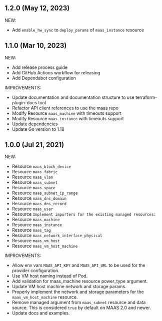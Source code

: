 ## 1.2.0 (May 12, 2023)

NEW:

* Add `enable_hw_sync` to `deploy_params` of `maas_instance` resource 


## 1.1.0 (Mar 10, 2023)

NEW:

* Add release process guide 
* Add GitHub Actions workflow for releasing
* Add Dependabot configuration

IMPROVEMENTS:

* Update documentation and documentation structure to use terraform-plugin-docs tool
* Refactor API client references to use the maas repo
* Modify Resource `maas_machine` with timeouts support
* Modify Resource `maas_instance` with timeouts support
* Update dependencies
* Update Go version to 1.18


## 1.0.0 (Jul 21, 2021)

NEW:

* Resource `maas_block_device`
* Resource `maas_fabric`
* Resource `maas_vlan`
* Resource `maas_subnet`
* Resource `maas_space`
* Resource `maas_subnet_ip_range`
* Resource `maas_dns_domain`
* Resource `maas_dns_record`
* Resource `maas_user`
* Resource `Implement importers for the existing managed resources:`
* Resource `maas_machine`
* Resource `maas_instance`
* Resource `maas_tag`
* Resource `maas_network_interface_physical`
* Resource `maas_vm_host`
* Resource `maas_vm_host_machine`

IMPROVEMENTS:

* Allow env vars `MAAS_API_KEY` and `MAAS_API_URL` to be used for the provider configuration.
* Use VM host naming instead of Pod.
* Add validation for maas_machine resource power_type argument.
* Update VM host machine network and storage params.
* Properly implement the network and storage parameters for the `maas_vm_host_machine` resource.
* Remove managed argument from `maas_subnet` resource and data source. This is considered `true` by default on MAAS 2.0 and newer.
* Update docs and examples.
